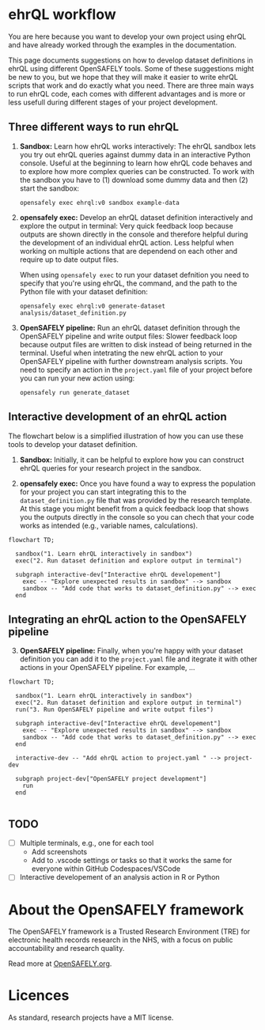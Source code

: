 # ehrQL workflow

You are here because you want to develop your own project using ehrQL and have already worked through the examples in the documentation.

This page documents suggestions on how to develop dataset definitions in ehrQL using different OpenSAFELY tools.
Some of these suggestions might be new to you, but we hope that they will make it easier to write ehrQL scripts that work and do exactly what you need.
There are three main ways to run ehrQL code, each comes with different advantages and is more or less usefull during different stages of your project development. 


## Three different ways to run ehrQL

1. **Sandbox:** Learn how ehrQL works interactively: 
   The ehrQL sandbox lets you try out ehrQL queries against dummy data in an interactive Python console.
   Useful at the beginning to learn how ehrQL code behaves and to explore how more complex queries can be constructed.
   To work with the sandbox you have to (1) download some dummy data and then (2) start the sandbox:
      
   `opensafely exec ehrql:v0 sandbox example-data`

2. **opensafely exec:** Develop an ehrQL dataset definition interactively and explore the output in terminal: 
   Very quick feedback loop because outputs are shown directly in the console and therefore helpful during the development of an individual ehrQL action.
   Less helpful when working on multiple actions that are dependend on each other and require up to date output files.

   When using `opensafely exec` to run your dataset defnition you need to specify that you're using ehrQL, the command, and the path to the Python file with your dataset definition:

   `opensafely exec ehrql:v0 generate-dataset analysis/dataset_definition.py`

3. **OpenSAFELY pipeline:** Run an ehrQL dataset definition through the OpenSAFELY pipeline and write output files:
   Slower feedback loop because output files are written to disk instead of being returned in the terminal.
   Useful when intetrating the new ehrQL action to your OpenSAFELY pipeline with further downstream analysis scripts. 
   You need to specify an action in the `project.yaml` file of your project before you can run your new action using:

   `opensafely run generate_dataset`

## Interactive development of an ehrQL action

The flowchart below is a simplified illustration of how you can use these tools to develop your dataset definition. 

1. **Sandbox:** Initially, it can be helpful to explore how you can construct ehrQL queries for your research project in the sandbox.

2. **opensafely exec:** Once you have found a way to express the population for your project you can start integrating this to the `dataset_definition.py` file that was provided by the research template.
   At this stage you might benefit from a quick feedback loop that shows you the outputs directly in the console so you can chech that your code works as intended (e.g., variable names, calculations).

```mermaid
flowchart TD;

  sandbox("1. Learn ehrQL interactively in sandbox")
  exec("2. Run dataset definition and explore output in terminal")

  subgraph interactive-dev["Interactive ehrQL developement"]
    exec -- "Explore unexpected results in sandbox" --> sandbox
    sandbox -- "Add code that works to dataset_definition.py" --> exec
  end
```

## Integrating an ehrQL action to the OpenSAFELY pipeline

3. **OpenSAFELY pipeline:** Finally, when you're happy with your dataset definition you can add it to the `project.yaml` file and itegrate it with other actions in your OpenSAFELY pipeline. For example, ...

```mermaid
flowchart TD;

  sandbox("1. Learn ehrQL interactively in sandbox")
  exec("2. Run dataset definition and explore output in terminal")
  run("3. Run OpenSAFELY pipeline and write output files")
  
  subgraph interactive-dev["Interactive ehrQL developement"]
    exec -- "Explore unexpected results in sandbox" --> sandbox
    sandbox -- "Add code that works to dataset_definition.py" --> exec
  end
  
  interactive-dev -- "Add ehrQL action to project.yaml " --> project-dev

  subgraph project-dev["OpenSAFELY project development"]
    run
  end
  
```

## TODO

- [ ] Multiple terminals, e.g., one for each tool 
  - Add screenshots
  - Add to .vscode settings or tasks so that it works the same for everyone within GitHub Codespaces/VSCode 
- [ ] Interactive developement of an analysis action in R or Python

# About the OpenSAFELY framework

The OpenSAFELY framework is a Trusted Research Environment (TRE) for electronic
health records research in the NHS, with a focus on public accountability and
research quality.

Read more at [OpenSAFELY.org](https://opensafely.org).

# Licences
As standard, research projects have a MIT license. 
